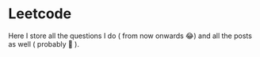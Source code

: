 # Leetcode
Here I store all the questions I do ( from now onwards 😂) and all the posts as well ( probably 🤞 ).
